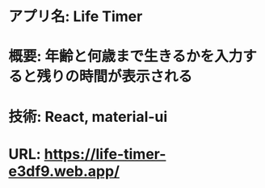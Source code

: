 # アプリ名: Life Timer

# 概要: 年齢と何歳まで生きるかを入力すると残りの時間が表示される

# 技術: React, material-ui

# URL: https://life-timer-e3df9.web.app/
